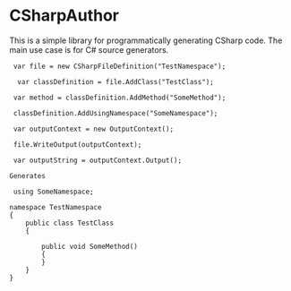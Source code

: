 # CSharpAuthor

This is a simple library for programmatically generating CSharp code. The main use case is for C# source generators. 

```
 var file = new CSharpFileDefinition("TestNamespace");

  var classDefinition = file.AddClass("TestClass");

 var method = classDefinition.AddMethod("SomeMethod");

 classDefinition.AddUsingNamespace("SomeNamespace");
            
 var outputContext = new OutputContext();

 file.WriteOutput(outputContext);

 var outputString = outputContext.Output();
            
Generates

 using SomeNamespace;

namespace TestNamespace
{
    public class TestClass
    {

        public void SomeMethod()
        {
        }
    }
}

```